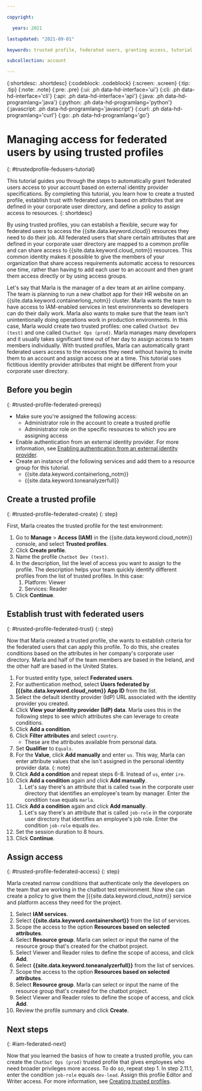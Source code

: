 ```yaml
---

copyright:

  years: 2021

lastupdated: "2021-09-01"

keywords: trusted profile, federated users, granting access, tutorial

subcollection: account

---
```


{:shortdesc: .shortdesc}
{:codeblock: .codeblock}
{:screen: .screen}
{:tip: .tip}
{:note: .note}
{:pre: .pre}
{:ui: .ph data-hd-interface='ui'}
{:cli: .ph data-hd-interface='cli'}
{:api: .ph data-hd-interface='api'}
{:java: .ph data-hd-programlang='java'}
{:python: .ph data-hd-programlang='python'}
{:javascript: .ph data-hd-programlang='javascript'}
{:curl: .ph data-hd-programlang='curl'}
{:go: .ph data-hd-programlang='go'}

# Managing access for federated users by using trusted profiles
{: #trustedprofile-fedusers-tutorial}

This tutorial guides you through the steps to automatically grant federated users access to your account based on external identity provider specifications. By completing this tutorial, you learn how to create a trusted profile, establish trust with federated users based on attributes that are defined in your corporate user directory, and define a policy to assign access to resources.
{: shortdesc}

By using trusted profiles, you can establish a flexible, secure way for federated users to access the {{site.data.keyword.cloud}} resources they need to do their job. All federated users that share certain attributes that are defined in your corporate user directory are mapped to a common profile and can share access to {{site.data.keyword.cloud_notm}} resources. This common identity makes it possible to give the members of your organization that share access requirements automatic access to resources one time, rather than having to add each user to an account and then grant them access directly or by using access groups.

Let's say that Marla is the manager of a dev team at an airline company. The team is planning to run a new chatbot app for their HR website on an {{site.data.keyword.containerlong_notm}} cluster. Marla wants the team to have access to IAM-enabled services in test environments so developers can do their daily work. Marla also wants to make sure that the team isn't unintentionally doing operations work in production environments. In this case, Marla would create two trusted profiles: one called `Chatbot Dev (test)` and one called `Chatbot Ops (prod)`. Marla manages many developers and it usually takes significant time out of her day to assign access to team members individually. With trusted profiles, Marla can automatically grant federated users access to the resources they need without having to invite them to an account and assign access one at a time. This tutorial uses fictitious identity provider attributes that might be different from your corporate user directory. 

## Before you begin
{: #trusted-profile-federated-prereqs}

* Make sure you're assigned the following access: 
   * Administrator role in the account to create a trusted profile
   * Administrator role on the specific resources to which you are assigning access
* Enable authentication from an external identity provider. For more information, see [Enabling authentication from an external identity provider](/docs/account?topic=account-idp-integration).
* Create an instance of the following services and add them to a resource group for this tutorial.
   * {{site.data.keyword.containerlong_notm}}
   * {{site.data.keyword.toneanalyzerfull}}

## Create a trusted profile
{: #trusted-profile-federated-create}
{: step}

First, Marla creates the trusted profile for the test environment:

1. Go to **Manage** > **Access (IAM)** in the {{site.data.keyword.cloud_notm}} console, and select **Trusted profiles**.
2. Click **Create profile**.
3. Name the profile `Chatbot Dev (test)`.
4. In the description, list the level of access you want to assign to the profile. The description helps your team quickly identify different profiles from the list of trusted profiles. In this case:
   1. Platform: Viewer
   2. Services: Reader
5. Click **Continue**.

## Establish trust with federated users 
{: #trusted-profile-federated-trust}
{: step}

Now that Marla created a trusted profile, she wants to establish criteria for the federated users that can apply this profile. To do this, she creates conditions based on the attributes in her company's corporate user directory. Marla and half of the team members are based in the Ireland, and the other half are based in the United States. 

1. For trusted entity type, select **Federated users**.
2. For authentication method, select **Users federated by [{{site.data.keyword.cloud_notm}} App ID** from the list.
2. Select the default identity provider (IdP) URL associated with the identity provider you created.
3. Click **View your identity provider (IdP) data**. Marla uses this in the following steps to see which attributes she can leverage to create conditions.
5. Click **Add a condition**.
6. Click **Filter attributes** and select `country`.
    * These are the attributes available from personal data.
7. Set **Qualifier** to `Equals`.
8. For the **Value**, click **Add manually** and enter `us`.
    This way, Marla can enter attribute values that she isn't assigned in the personal identity provider data.
    {: note}
9. Click **Add a condition** and repeat steps 6-8. Instead of `us`, enter `ire`.
10. Click **Add a condition** again and click **Add manually**. 
    1. Let's say there's an attribute that is called `team` in the corporate user directory that identifies an employee's team by manager. Enter the condition `team` equals `marla`.
11. Click **Add a condition** again and click **Add manually**. 
    1. Let's say there's an attribute that is called `job-role` in the corporate user directory that identifies an employee's job role. Enter the condition `job-role` equals `dev`.
13. Set the session duration to 8 hours.
12. Click **Continue**.

## Assign access
{: #trusted-profile-federated-access}
{: step}

Marla created narrow conditions that authenticate only the developers on the team that are working in the chatbot test environment. Now she can create a policy to give them the [{{site.data.keyword.cloud_notm}} service and platform access they need for the project. 

1. Select **IAM services**.
2. Select **{{site.data.keyword.containershort}}** from the list of services. 
3. Scope the access to the option **Resources based on selected attributes**. 
4. Select **Resource group**. Marla can select or input the name of the resource group that's created for the chatbot project.
5. Select Viewer and Reader roles to define the scope of access, and click **Add**.
6. Select **{{site.data.keyword.toneanalyzerfull}}** from the list of services. 
7. Scope the access to the option **Resources based on selected attributes**. 
9. Select **Resource group**. Marla can select or input the name of the resource group that's created for the chatbot project.
10. Select Viewer and Reader roles to define the scope of access, and click **Add**.
11. Review the profile summary and click **Create**.  

## Next steps
{: #iam-federated-next}

Now that you learned the basics of how to create a trusted profile, you can create the `Chatbot Ops (prod)` trusted profile that gives employees who need broader privileges more access. To do so, repeat step 1. In step 2.11.1, enter the condition `job-role` equals `dev-lead`. Assign this profile Editor and Writer access. For more information, see [Creating trusted profiles](/docs/account?topic=account-create-trusted-profile&interface=ui).
